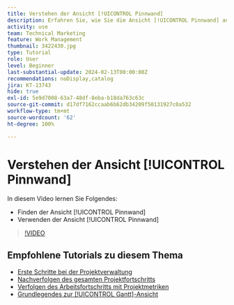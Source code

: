 ```yaml
---
title: Verstehen der Ansicht [!UICONTROL Pinnwand]
description: Erfahren Sie, wie Sie die Ansicht [!UICONTROL Pinnwand] auf der Landingpage des Projekts verwenden können.
activity: use
team: Technical Marketing
feature: Work Management
thumbnail: 3422430.jpg
type: Tutorial
role: User
level: Beginner
last-substantial-update: 2024-02-13T00:00:00Z
recommendations: noDisplay,catalog
jira: KT-13743
hide: true
exl-id: 5e9d7008-63a7-48df-8eba-b18da763c63c
source-git-commit: d17df7162ccaab6b62db34209f50131927c0a532
workflow-type: tm+mt
source-wordcount: '62'
ht-degree: 100%

---
```


# Verstehen der Ansicht [!UICONTROL Pinnwand]

In diesem Video lernen Sie Folgendes:

* Finden der Ansicht [!UICONTROL Pinnwand]
* Verwenden der Ansicht [!UICONTROL Pinnwand] 


>[!VIDEO](https://video.tv.adobe.com/v/3423278/?quality=12&learn=on&enablevpops&captions=ger)

## Empfohlene Tutorials zu diesem Thema

* [Erste Schritte bei der Projektverwaltung](/help/manage-work/projects/getting-started-manage-a-project.md)
* [Nachverfolgen des gesamten Projektfortschritts](/help/manage-work/projects/track-overall-project-progress.md)
* [Verfolgen des Arbeitsfortschritts mit Projektmetriken](/help/manage-work/projects/track-work-progress-with-project-metrics.md)
* [Grundlegendes zur [!UICONTROL Gantt]-Ansicht](/help/manage-work/projects/understand-the-gantt-view.md)
